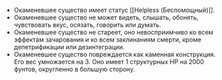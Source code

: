 - Окаменевшее существо имеет статус [[Helpless (Беспомощный)]]. 
- Окаменевшее существо не может видеть, слышать, обонять, чувствовать вкус, осязать, говорить или думать. 
- Окаменевшее существо не стареет, оно невосприимчиво ко всем эффектам зачарования и ко всем заклинаниям смерти, кроме депетрификации или дезинтеграции. 
- Окаменевшее существо повреждается как каменная конструкция. Его вес умножается на 3. Оно имеет 1 структурных HP на 2000 фунтов, округленно в большую сторону.